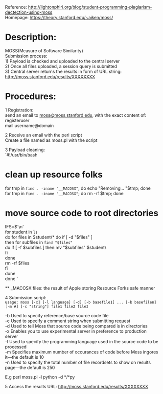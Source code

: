 Reference: http://lightonphiri.org/blog/student-programming-plagiarism-dectection-using-moss  
Homepage: https://theory.stanford.edu/~aiken/moss/  

# Description:  
   MOSS(Measure of Software Similarity)  
   Submission process:   
    1) Payload is checked and uploaded to the central server  
    2) Once all files uploaded, a session query is submitted  
    3) Central server returns the results in form of URL string: http://moss.stanford.edu/results/XXXXXXXX  

# Procedures:  
1 Registration:  
  send an email to moss@moss.stanford.edu, with the exact content of:  
  registeruser  
  mail username@domain  
  
2 Receive an email with the perl script  
  Create a file named as moss.pl with the script  

3 Payload cleaning:  
  `#!/usr/bin/bash  
  # clean up resource folks  
  for tmp in `find . -iname "__MACOSX"`; do echo "Removing... "$tmp; done  
  for tmp in `find . -iname "__MACOSX"`; do rm -rf $tmp; done  
  # move source code to root directories  
  IFS=$'\n'  
  for student in `ls`  
    do for files in $student/*  
       do if [ -d "$files" ]  
             then for subfiles in `find "$files"`  
                  do if [ -f $subfiles ]  
                        then mv "$subfiles" $student/  
                     fi  
                  done  
                  rm -rf $files  
           fi  
       done  
     done  `
  
  ** _MACOSX files: the result of Apple storing Resource Forks safe manner  
  
4 Submission script:  
  `usage: moss [-x] [-l language] [-d] [-b basefile1] ... [-b basefilen] [-m #] [-c "string"] file1 file2 file3`  
  
  -b Used to specify reference/base source code file  
  -c Used to specify a comment string when submitting request  
  -d Used to tell Moss that source code being compared is in directories  
  -x Enables you to use experimental server in preference to production server  
  -l Used to specify the programming language used in the source code to be processed  
  -m Specifies maximum number of occurances of code before Moss ingores it—the default is 10  
  -n Used to specify the total number of file recordsets to show on results page—the default is 250  
  
  E.g perl moss.pl -l python -d */*py  
  
5 Access the results URL: http://moss.stanford.edu/results/XXXXXXXX  
  
